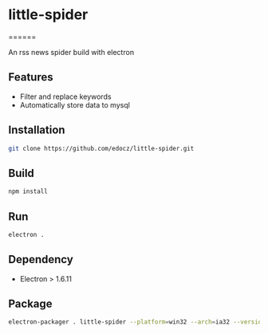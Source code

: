 # little-spider

======

An rss news spider build with electron

## Features
- Filter and replace keywords
- Automatically store data to mysql

## Installation
```bash
git clone https://github.com/edocz/little-spider.git
```
## Build
```bash
npm install
```
## Run
```bash
electron .
```
## Dependency
- Electron > 1.6.11
## Package
```bash
electron-packager . little-spider --platform=win32 --arch=ia32 --version=1.6.11
```
